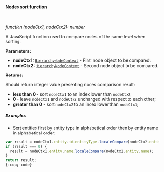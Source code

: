 #### Nodes sort function

<div class="divider"></div>
<br/>

*function (nodeCtx1, nodeCtx2): number*

A JavaScript function used to compare nodes of the same level when sorting.

**Parameters:**

<ul>
  <li><b>nodeCtx1:</b> <code><a href="https://github.com/thingsboard/thingsboard/blob/e264f7b8ddff05bda85c4833bf497f47f447496e/ui-ngx/src/app/modules/home/components/widget/lib/entities-hierarchy-widget.models.ts#L35" target="_blank">HierarchyNodeContext</a></code> - First 
            node object to be compared.
   </li>
  <li><b>nodeCtx2:</b> <code><a href="https://github.com/thingsboard/thingsboard/blob/e264f7b8ddff05bda85c4833bf497f47f447496e/ui-ngx/src/app/modules/home/components/widget/lib/entities-hierarchy-widget.models.ts#L35" target="_blank">HierarchyNodeContext</a></code> - Second 
            node object to be compared.
   </li>
</ul>

**Returns:**

Should return integer value presenting nodes comparison result:
- **less than 0** - sort `nodeCtx1` to an index lower than `nodeCtx2`;
- **0** - leave `nodeCtx1` and `nodeCtx2` unchanged with respect to each other;
- **greater than 0** - sort `nodeCtx2` to an index lower than `nodeCtx1`;

<div class="divider"></div>

##### Examples

* Sort entities first by entity type in alphabetical order then by entity name in alphabetical order:

```javascript
var result = nodeCtx1.entity.id.entityType.localeCompare(nodeCtx2.entity.id.entityType);
if (result === 0) {
  result = nodeCtx1.entity.name.localeCompare(nodeCtx2.entity.name);
}
return result;
{:copy-code}
```

<br>
<br>
